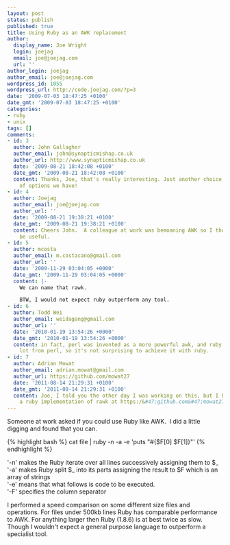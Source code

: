 ```yaml
---
layout: post
status: publish
published: true
title: Using Ruby as an AWK replacement
author:
  display_name: Joe Wright
  login: joejag
  email: joe@joejag.com
  url: ''
author_login: joejag
author_email: joe@joejag.com
wordpress_id: 1055
wordpress_url: http://code.joejag.com/?p=3
date: '2009-07-03 18:47:25 +0100'
date_gmt: '2009-07-03 18:47:25 +0100'
categories:
- ruby
- unix
tags: []
comments:
- id: 3
  author: John Gallagher
  author_email: john@synapticmishap.co.uk
  author_url: http://www.synapticmishap.co.uk
  date: '2009-08-21 18:42:08 +0100'
  date_gmt: '2009-08-21 18:42:08 +0100'
  content: Thanks, Joe, that's really interesting. Just another choice in the myriad
    of options we have!
- id: 4
  author: Joejag
  author_email: joe@joejag.com
  author_url: ''
  date: '2009-08-21 19:38:21 +0100'
  date_gmt: '2009-08-21 19:38:21 +0100'
  content: Cheers John.  A colleague at work was bemoaning AWK so I thought this would
    be useful.
- id: 5
  author: mcosta
  author_email: m.costacano@gmail.com
  author_url: ''
  date: '2009-11-29 03:04:05 +0000'
  date_gmt: '2009-11-29 03:04:05 +0000'
  content: |-
    We can name that rawk.

    BTW, I would not expect ruby outperform any tool.
- id: 6
  author: Todd Wei
  author_email: weidagang@gmail.com
  author_url: ''
  date: '2010-01-19 13:54:26 +0000'
  date_gmt: '2010-01-19 13:54:26 +0000'
  content: in fact, perl was invented as a more powerful awk, and ruby inherits a
    lot from perl, so it's not surprising to achieve it with ruby.
- id: 7
  author: Adrian Mowat
  author_email: adrian.mowat@gmail.com
  author_url: https://github.com/mowat27
  date: '2011-08-14 21:29:31 +0100'
  date_gmt: '2011-08-14 21:29:31 +0100'
  content: Joe, I told you the other day I was working on this, but I have published
    a ruby implementation of rawk at https:/&#47;github.com&#47;mowat27&#47;rawk
---
```

<p>Someone at work asked if you could use Ruby like AWK.&nbsp; I did a little digging and found that you can.</p>
{% highlight bash %}
cat file | ruby -n -a -e 'puts "#{$F[0] $F[1]}"'
{% endhighlight %}
<p>'-n' makes the Ruby iterate over all lines successively assigning them to $_<br />
'-a' makes Ruby split $_ into its parts assigning the result to $F which is an array of strings<br />
'-e' means that what follows is code to be executed.<br />
'-F' specifies the column separator</p>
<p>
I performed a speed comparison on some different size files and operations.  For files under 500kb lines Ruby has comparable performance to AWK.  For anything larger then Ruby (1.8.6) is at best twice as slow.  Though I wouldn't expect a general purpose language to outperform a specialist tool.<br />
</p>
